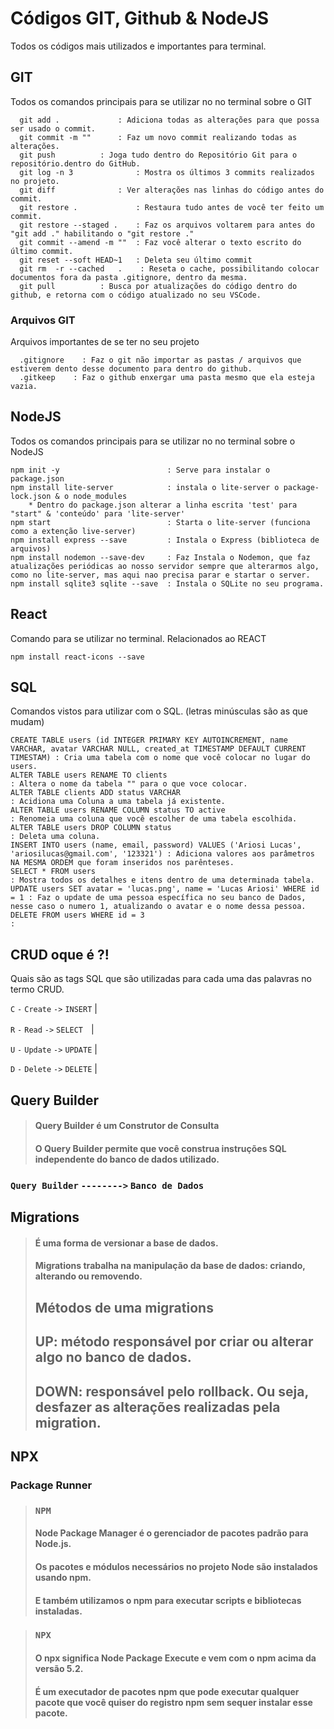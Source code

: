 # Códigos GIT, Github & NodeJS

Todos os códigos mais utilizados e importantes para terminal.


## GIT

Todos os comandos principais para se utilizar no no terminal sobre o GIT

```
  git add . 	 	    : Adiciona todas as alterações para que possa ser usado o commit.
  git commit -m "" 	    : Faz um novo commit realizando todas as alterações.
  git push 	 	    : Joga tudo dentro do Repositório Git para o repositório.dentro do GitHub.
  git log -n 3	            : Mostra os últimos 3 commits realizados no projeto.
  git diff	            : Ver alterações nas linhas do código antes do commit.
  git restore .	            : Restaura tudo antes de você ter feito um commit.
  git restore --staged .    : Faz os arquivos voltarem para antes do "git add ." habilitando o "git restore ."
  git commit --amend -m ""  : Faz você alterar o texto escrito do último commit.
  git reset --soft HEAD~1   : Deleta seu último commit
  git rm  -r --cached	.    : Reseta o cache, possibilitando colocar documentos fora da pasta .gitignore, dentro da mesma.
  git pull		    : Busca por atualizações do código dentro do github, e retorna com o código atualizado no seu VSCode.
```


### Arquivos GIT

Arquivos importantes de se ter no seu projeto

```
  .gitignore    : Faz o git não importar as pastas / arquivos que estiverem dento desse documento para dentro do github.
  .gitkeep    : Faz o github enxergar uma pasta mesmo que ela esteja vazia.
```


## NodeJS

Todos os comandos principais para se utilizar no no terminal sobre o NodeJS

```
npm init -y                        : Serve para instalar o package.json
npm install lite-server            : instala o lite-server o package-lock.json & o node_modules
    * Dentro do package.json alterar a linha escrita 'test' para "start" & 'conteúdo' para 'lite-server'
npm start                          : Starta o lite-server (funciona como a extenção live-server)
npm install express --save         : Instala o Express (biblioteca de arquivos)
npm install nodemon --save-dev     : Faz Instala o Nodemon, que faz atualizações periódicas ao nosso servidor sempre que alterarmos algo, como no lite-server, mas aqui nao precisa parar e startar o server.
npm install sqlite3 sqlite --save  : Instala o SQLite no seu programa.
```

## React

Comando para se utilizar no terminal. Relacionados ao REACT

```
npm install react-icons --save
```


## SQL

Comandos vistos para utilizar com o SQL. (letras minúsculas são as que mudam)

```
CREATE TABLE users (id INTEGER PRIMARY KEY AUTOINCREMENT, name VARCHAR, avatar VARCHAR NULL, created_at TIMESTAMP DEFAULT CURRENT TIMESTAM) : Cria uma tabela com o nome que você colocar no lugar do users.
ALTER TABLE users RENAME TO clients                                       : Altera o nome da tabela "" para o que voce colocar.
ALTER TABLE clients ADD status VARCHAR                                    : Acidiona uma Coluna a uma tabela já existente.
ALTER TABLE users RENAME COLUMN status TO active                          : Renomeia uma coluna que você escolher de uma tabela escolhida.
ALTER TABLE users DROP COLUMN status                                      : Deleta uma coluna.
INSERT INTO users (name, email, password) VALUES ('Ariosi Lucas', 'ariosilucas@gmail.com', '123321') : Adiciona valores aos parâmetros NA MESMA ORDEM que foram inseridos nos parênteses.
SELECT * FROM users                                                       : Mostra todos os detalhes e itens dentro de uma determinada tabela.
UPDATE users SET avatar = 'lucas.png', name = 'Lucas Ariosi' WHERE id = 1 : Faz o update de uma pessoa específica no seu banco de Dados, nesse caso o numero 1, atualizando o avatar e o nome dessa pessoa.
DELETE FROM users WHERE id = 3                                            :
```

## CRUD oque é ?!

Quais são as tags SQL que são utilizadas para cada uma das palavras no termo CRUD.

`C` `-` `Create` `->` `INSERT` |

`R` `-` `Read` `->` `SELECT`ㅤ|

`U` `-` `Update` `->` `UPDATE` |

`D` `-` `Delete` `->` `DELETE` |


## Query Builder

>  #### Query Builder é um Construtor de Consulta
>  #### O Query Builder permite que você construa instruções SQL independente do banco de dados utilizado.
### `Query Builder` `-------->` `Banco de Dados`


## Migrations

>  #### É uma forma de versionar a base de dados.
>  #### Migrations trabalha na manipulação da base de dados: criando, alterando ou removendo.
>  ## Métodos de uma migrations
>  ## UP: método responsável por criar ou alterar algo no banco de dados.
>  ## DOWN: responsável pelo rollback. Ou seja, desfazer as alterações realizadas pela migration.

## NPX
### Package Runner
> ### `NPM`
>  #### Node Package Manager é o gerenciador de pacotes padrão para Node.js.
>  #### Os pacotes e módulos necessários no projeto Node são instalados usando npm.
>  #### E também utilizamos o npm para executar scripts e bibliotecas instaladas.

> ### `NPX`
>  #### O npx significa Node Package Execute e vem com o npm acima da versão 5.2.
>  #### É um executador de pacotes npm que pode executar qualquer pacote que você quiser do registro npm sem sequer instalar esse pacote.
